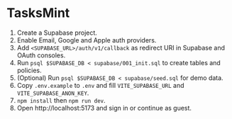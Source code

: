 # TasksMint

1. Create a Supabase project.
2. Enable Email, Google and Apple auth providers.
3. Add `<SUPABASE_URL>/auth/v1/callback` as redirect URI in Supabase and OAuth consoles.
4. Run `psql $SUPABASE_DB < supabase/001_init.sql` to create tables and policies.
5. (Optional) Run `psql $SUPABASE_DB < supabase/seed.sql` for demo data.
6. Copy `.env.example` to `.env` and fill `VITE_SUPABASE_URL` and `VITE_SUPABASE_ANON_KEY`.
7. `npm install` then `npm run dev`.
8. Open http://localhost:5173 and sign in or continue as guest.
